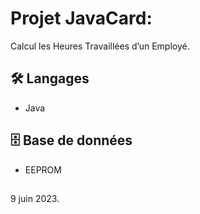 
# Projet JavaCard:
Calcul les Heures Travaillées d’un Employé.

## 🛠 Langages
* Java

## 🗄️ Base de données
* EEPROM

##
9 juin 2023.
